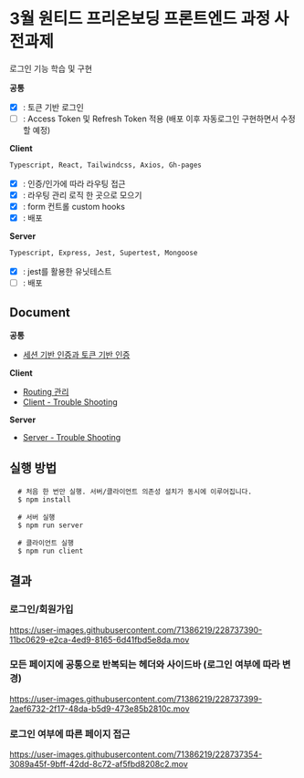 # 3월 원티드 프리온보딩 프론트엔드 과정 사전과제

로그인 기능 학습 및 구현

**공통**

- [x] : 토큰 기반 로그인
- [ ] : Access Token 및 Refresh Token 적용 (배포 이후 자동로그인 구현하면서 수정할 예정)

**Client**

```md
Typescript, React, Tailwindcss, Axios, Gh-pages
```

- [x] : 인증/인가에 따라 라우팅 접근
- [x] : 라우팅 관리 로직 한 곳으로 모으기
- [x] : form 컨트롤 custom hooks
- [x] : 배포

**Server**

```md
Typescript, Express, Jest, Supertest, Mongoose
```

- [x] : jest를 활용한 유닛테스트
- [ ] : 배포

## Document

**공통**

- [세션 기반 인증과 토큰 기반 인증](./docs/%EC%84%B8%EC%85%98%20%EA%B8%B0%EB%B0%98%20%EC%9D%B8%EC%A6%9D%EA%B3%BC%20%ED%86%A0%ED%81%B0%20%EA%B8%B0%EB%B0%98%20%EC%9D%B8%EC%A6%9D.md)

**Client**

- [Routing 관리](./client/docs/router.md)
- [Client - Trouble Shooting](./client/docs/trouble-shooting.md)

**Server**

- [Server - Trouble Shooting](./server/docs/trouble-shooting.md)

## 실행 방법

```shell
  # 처음 한 번만 실행. 서버/클라이언트 의존성 설치가 동시에 이루어집니다.
  $ npm install

  # 서버 실행
  $ npm run server

  # 클라이언트 실행
  $ npm run client
```

## 결과

### 로그인/회원가입

https://user-images.githubusercontent.com/71386219/228737390-11bc0629-e2ca-4ed9-8165-6d41fbd5e8da.mov

### 모든 페이지에 공통으로 반복되는 헤더와 사이드바 (로그인 여부에 따라 변경)

https://user-images.githubusercontent.com/71386219/228737399-2aef6732-2f17-48da-b5d9-473e85b2810c.mov

### 로그인 여부에 따른 페이지 접근

https://user-images.githubusercontent.com/71386219/228737354-3089a45f-9bff-42dd-8c72-af5fbd8208c2.mov

